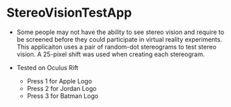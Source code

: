 # StereoVisionTestApp

* Some people may not have the ability to see stereo vision and require to be screened before they could participate in virtual reality experiments. This applicaiton uses a pair of random-dot stereograms to test stereo vision. A 25-pixel shift was used when creating each stereogram.
* Tested on Oculus Rift

  * Press 1 for Apple Logo
  * Press 2 for Jordan Logo
  * Press 3 for Batman Logo
